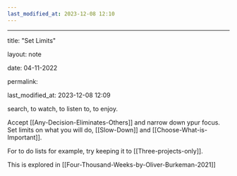 ```yaml
---
last_modified_at: 2023-12-08 12:10
---
```

---

title: "Set Limits"

layout: note

date: 04-11-2022

permalink:

last_modified_at: 2023-12-08 12:09

search, to watch, to listen to, to enjoy. 

Accept [[Any-Decision-Eliminates-Others]] and narrow down ypur focus. Set limits on what you will do, [[Slow-Down]] and   [[Choose-What-is-Important]]. 

For to do lists for example, try keeping it to [[Three-projects-only]]. 

This is explored in [[Four-Thousand-Weeks-by-Oliver-Burkeman-2021]]
